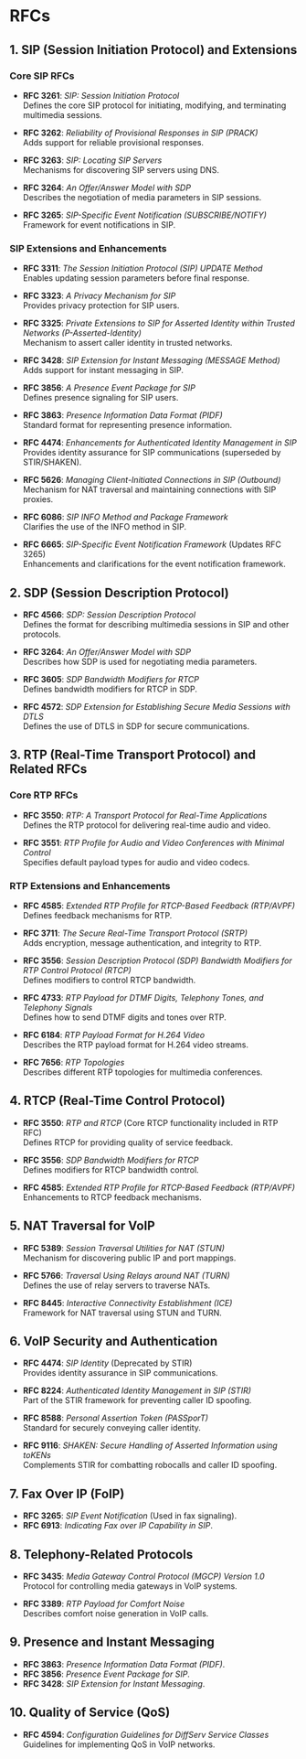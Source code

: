 # RFCs

## **1. SIP (Session Initiation Protocol) and Extensions**

### **Core SIP RFCs**

- **RFC 3261**: _SIP: Session Initiation Protocol_  
    Defines the core SIP protocol for initiating, modifying, and terminating multimedia sessions.

- **RFC 3262**: _Reliability of Provisional Responses in SIP (PRACK)_  
    Adds support for reliable provisional responses.

- **RFC 3263**: _SIP: Locating SIP Servers_  
    Mechanisms for discovering SIP servers using DNS.

- **RFC 3264**: _An Offer/Answer Model with SDP_  
    Describes the negotiation of media parameters in SIP sessions.

- **RFC 3265**: _SIP-Specific Event Notification (SUBSCRIBE/NOTIFY)_  
    Framework for event notifications in SIP.

### **SIP Extensions and Enhancements**

- **RFC 3311**: _The Session Initiation Protocol (SIP) UPDATE Method_  
    Enables updating session parameters before final response.

- **RFC 3323**: _A Privacy Mechanism for SIP_  
    Provides privacy protection for SIP users.

- **RFC 3325**: _Private Extensions to SIP for Asserted Identity within Trusted Networks (P-Asserted-Identity)_  
    Mechanism to assert caller identity in trusted networks.

- **RFC 3428**: _SIP Extension for Instant Messaging (MESSAGE Method)_  
    Adds support for instant messaging in SIP.

- **RFC 3856**: _A Presence Event Package for SIP_  
    Defines presence signaling for SIP users.

- **RFC 3863**: _Presence Information Data Format (PIDF)_  
    Standard format for representing presence information.

- **RFC 4474**: _Enhancements for Authenticated Identity Management in SIP_  
    Provides identity assurance for SIP communications (superseded by STIR/SHAKEN).

- **RFC 5626**: _Managing Client-Initiated Connections in SIP (Outbound)_  
    Mechanism for NAT traversal and maintaining connections with SIP proxies.

- **RFC 6086**: _SIP INFO Method and Package Framework_  
    Clarifies the use of the INFO method in SIP.

- **RFC 6665**: _SIP-Specific Event Notification Framework_ (Updates RFC 3265)  
    Enhancements and clarifications for the event notification framework.

## **2. SDP (Session Description Protocol)**

- **RFC 4566**: _SDP: Session Description Protocol_  
    Defines the format for describing multimedia sessions in SIP and other protocols.

- **RFC 3264**: _An Offer/Answer Model with SDP_  
    Describes how SDP is used for negotiating media parameters.

- **RFC 3605**: _SDP Bandwidth Modifiers for RTCP_  
    Defines bandwidth modifiers for RTCP in SDP.

- **RFC 4572**: _SDP Extension for Establishing Secure Media Sessions with DTLS_  
    Defines the use of DTLS in SDP for secure communications.

## **3. RTP (Real-Time Transport Protocol) and Related RFCs**

### **Core RTP RFCs**

- **RFC 3550**: _RTP: A Transport Protocol for Real-Time Applications_  
    Defines the RTP protocol for delivering real-time audio and video.

- **RFC 3551**: _RTP Profile for Audio and Video Conferences with Minimal Control_  
    Specifies default payload types for audio and video codecs.

### **RTP Extensions and Enhancements**

- **RFC 4585**: _Extended RTP Profile for RTCP-Based Feedback (RTP/AVPF)_  
    Defines feedback mechanisms for RTP.

- **RFC 3711**: _The Secure Real-Time Transport Protocol (SRTP)_  
    Adds encryption, message authentication, and integrity to RTP.

- **RFC 3556**: _Session Description Protocol (SDP) Bandwidth Modifiers for RTP Control Protocol (RTCP)_  
    Defines modifiers to control RTCP bandwidth.

- **RFC 4733**: _RTP Payload for DTMF Digits, Telephony Tones, and Telephony Signals_  
    Defines how to send DTMF digits and tones over RTP.

- **RFC 6184**: _RTP Payload Format for H.264 Video_  
    Describes the RTP payload format for H.264 video streams.

- **RFC 7656**: _RTP Topologies_  
    Describes different RTP topologies for multimedia conferences.

## **4. RTCP (Real-Time Control Protocol)**

- **RFC 3550**: _RTP and RTCP_ (Core RTCP functionality included in RTP RFC)  
    Defines RTCP for providing quality of service feedback.

- **RFC 3556**: _SDP Bandwidth Modifiers for RTCP_  
    Defines modifiers for RTCP bandwidth control.

- **RFC 4585**: _Extended RTP Profile for RTCP-Based Feedback (RTP/AVPF)_  
    Enhancements to RTCP feedback mechanisms.

## **5. NAT Traversal for VoIP**

- **RFC 5389**: _Session Traversal Utilities for NAT (STUN)_  
    Mechanism for discovering public IP and port mappings.

- **RFC 5766**: _Traversal Using Relays around NAT (TURN)_  
    Defines the use of relay servers to traverse NATs.

- **RFC 8445**: _Interactive Connectivity Establishment (ICE)_  
    Framework for NAT traversal using STUN and TURN.

## **6. VoIP Security and Authentication**

- **RFC 4474**: _SIP Identity_ (Deprecated by STIR)  
    Provides identity assurance in SIP communications.

- **RFC 8224**: _Authenticated Identity Management in SIP (STIR)_  
    Part of the STIR framework for preventing caller ID spoofing.

- **RFC 8588**: _Personal Assertion Token (PASSporT)_  
    Standard for securely conveying caller identity.

- **RFC 9116**: _SHAKEN: Secure Handling of Asserted Information using toKENs_  
    Complements STIR for combatting robocalls and caller ID spoofing.

## **7. Fax Over IP (FoIP)**

- **RFC 3265**: _SIP Event Notification_ (Used in fax signaling).
- **RFC 6913**: _Indicating Fax over IP Capability in SIP_.

## **8. Telephony-Related Protocols**

- **RFC 3435**: _Media Gateway Control Protocol (MGCP) Version 1.0_  
    Protocol for controlling media gateways in VoIP systems.

- **RFC 3389**: _RTP Payload for Comfort Noise_  
    Describes comfort noise generation in VoIP calls.

## **9. Presence and Instant Messaging**

- **RFC 3863**: _Presence Information Data Format (PIDF)_.
- **RFC 3856**: _Presence Event Package for SIP_.
- **RFC 3428**: _SIP Extension for Instant Messaging_.

## **10. Quality of Service (QoS)**

- **RFC 4594**: _Configuration Guidelines for DiffServ Service Classes_  
    Guidelines for implementing QoS in VoIP networks.
